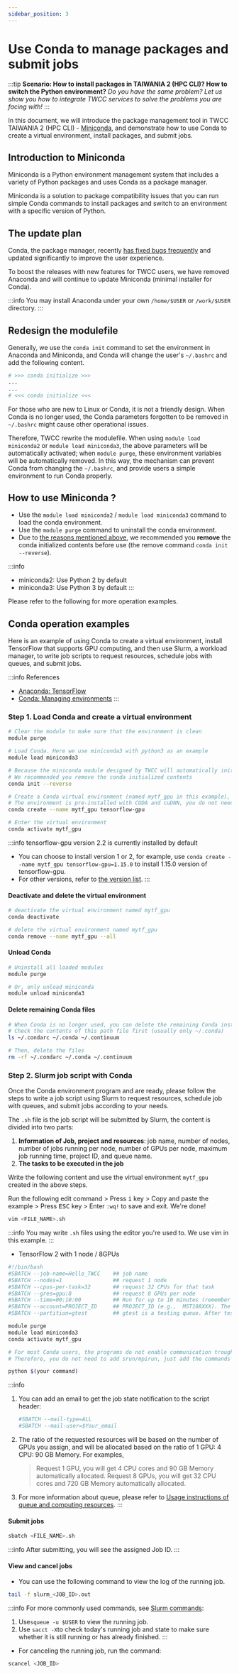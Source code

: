 ```yaml
---
sidebar_position: 3
---
```


# Use Conda to manage packages and submit jobs

:::tip **Scenario: How to install packages in TAIWANIA 2 (HPC CLI)? How to switch the Python environment?**
*Do you have the same problem? Let us show you how to integrate TWCC services to solve the problems you are facing with!*
:::

In this document, we will introduce the package management tool in TWCC TAIWANIA 2 (HPC CLI) - [Miniconda](https://docs.conda.io/en/latest/miniconda.html), and demonstrate how to use Conda to create a virtual environment, install packages, and submit jobs.

## Introduction to Miniconda

Miniconda is a Python environment management system that includes a variety of Python packages and uses Conda as a package manager.

Miniconda is a solution to package compatibility issues that you can run simple Conda commands to install packages and switch to an environment with a specific version of Python.



## The update plan

Conda, the package manager, recently [has fixed bugs frequently](https://docs.conda.io/projects/conda/en/latest/release-notes.html) and updated significantly to improve the user experience.

To boost the releases with new features for TWCC users, we have removed Anaconda and will continue to update Miniconda (minimal installer for Conda).

:::info
You may install Anaconda under your own `/home/$USER`  or `/work/$USER` directory.
:::

## Redesign the modulefile

Generally, we use the `conda init` command to set the environment in Anaconda and Miniconda, and Conda will change the user's `~/.bashrc` and add the following content.


```bash
# >>> conda initialize >>>
...
...
# <<< conda initialize <<<
```
For those who are new to Linux or Conda, it is not a friendly design. When Conda is no longer used, the Conda parameters forgotten to be removed in `~/.bashrc` might cause other operational issues.

Therefore, TWCC rewrite the modulefile. When using `module load miniconda2` or `module load miniconda3`, the above parameters will be automatically activated; when `module purge`, these environment variables will be automatically removed. In this way, the mechanism can prevent Conda from changing the `~/.bashrc`, and provide users a simple environment to run Conda properly.



## How to use Miniconda ? 

- Use the `module load miniconda2` / `module load miniconda3` command to load the conda environment.
- Use the `module purge` command to uninstall the conda environment.
- Due to [the reasons mentioned above](#Redesign-modulefile), we recommended you **remove** the conda initialized contents before use (the remove command `conda init --reverse`).


:::info
- miniconda2: Use Python 2 by default
- miniconda3: Use Python 3 by default
:::

Please refer to the following for more operation examples.

## Conda operation examples

Here is an example of using Conda to create a virtual environment, install TensorFlow that supports GPU computing, and then use Slurm, a workload manager, to write job scripts to request resources, schedule jobs with queues, and submit jobs.

:::info References
- [<ins>Anaconda: TensorFlow</ins>](https://docs.anaconda.com/anaconda/user-guide/tasks/tensorflow/)
- [<ins>Conda: Managing environments</ins>](https://docs.conda.io/projects/conda/en/latest/user-guide/tasks/manage-environments.html)
:::


### Step 1. Load Conda and create a virtual environment
```bash
# Clear the module to make sure that the environment is clean
module purge

# Load Conda. Here we use miniconda3 with python3 as an example
module load miniconda3

# Because the miniconda module designed by TWCC will automatically initialize environment variables, there is no need to run conda init.
# We recommended you remove the conda initialized contents 
conda init --reverse

# Create a Conda virtual environment (named mytf_gpu in this example), and install Anaconda tensorflow-gpu.
# The environment is pre-installed with CUDA and cuDNN, you do not need to install them by yourself.
conda create --name mytf_gpu tensorflow-gpu

# Enter the virtual environment
conda activate mytf_gpu
```

:::info
tensorflow-gpu version 2.2 is currently installed by default
- You can choose to install version 1 or 2, for example, use 
 `conda create --name mytf_gpu tensorflow-gpu=1.15.0` to install 1.15.0 version of tensorflow-gpu.
 - For other versions, refer to [<ins>the version list</ins>](https://anaconda.org/anaconda/tensorflow-gpu/files).
:::

#### Deactivate and delete the virtual environment
```bash
# deactivate the virtual environment named mytf_gpu
conda deactivate

# delete the virtual environment named mytf_gpu 
conda remove --name mytf_gpu --all
```

#### Unload Conda
```bash
# Uninstall all loaded modules
module purge
```

```bash
# Or, only unload miniconda
module unload miniconda3
```

#### Delete remaining Conda files
```bash
# When Conda is no longer used, you can delete the remaining Conda installation files/configuration files (Be careful! Make sure the files in the directory are no longer in need before you run this command.)
# Check the contents of this path file first (usually only ~/.conda)
ls ~/.condarc ~/.conda ~/.continuum

# Then, delete the files
rm -rf ~/.condarc ~/.conda ~/.continuum
```

### Step 2. Slurm job script with Conda

Once the Conda environment program and are ready, please follow the steps to write a job script using Slurm to request resources, schedule job with queues, and submit jobs according to your needs.


The `.sh` file is the job script will be submitted by Slurm, the content is divided into two parts:

1. **Information of Job, project and resources**: job name, number of nodes, number of jobs running per node, number of GPUs per node, maximum job running time, project ID, and queue name.
3. **The tasks to be executed in the job**


Write the following content and use the virtual environment `mytf_gpu` created in the above steps.


Run the following edit command > Press <kbd>i</kbd> key > Copy and paste the example > Press <kbd>ESC</kbd> key > Enter `:wq!` to save and exit. We're done!


```bash
vim <FILE_NAME>.sh
```

:::info
You may write `.sh`  files using the editor you're used to. We use vim in this example.
:::

- TensorFlow 2 with 1 node / 8GPUs
```bash
#!/bin/bash
#SBATCH --job-name=Hello_TWCC    ## job name
#SBATCH --nodes=1                ## request 1 node
#SBATCH --cpus-per-task=32       ## request 32 CPUs for that task
#SBATCH --gres=gpu:8             ## request 8 GPUs per node
#SBATCH --time=00:10:00          ## Run for up to 10 minutes (remember to change it after testing, or delete this line directly)
#SBATCH --account=PROJECT_ID     ## PROJECT_ID (e.g.,  MST108XXX). The billing project
#SBATCH --partition=gtest        ## gtest is a testing queue. After testing, you can change the queue to gp1d (Max. time: 1 day), gp2d (Max. time: 2 days), or gp4d (Max. time: 4 days)

module purge
module load miniconda3
conda activate mytf_gpu

# For most Conda users, the programs do not enable communication trough MPI.
# Therefore, you do not need to add srun/mpirun, just add the commands that need to be run.

python $(your command) 
```


:::info
1. You can add an email to get the job state notification to the script header:
    ```bash
    #SBATCH --mail-type=ALL
    #SBATCH --mail-user=$Your_email
    ```
2. The ratio of the requested resources will be based on the number of GPUs you assign, and will be allocated based on the ratio of 1 GPU: 4 CPU: 90 GB Memory. For examples,
    > Request 1 GPU, you will get 4 CPU cores and 90 GB Memory automatically allocated.
      Request 8 GPUs, you will get 32 CPU cores and 720 GB Memory automatically allocated.
3. For more information about queue, please refer to [<ins>Usage instructions of queue and computing resources</ins>](https://www.twcc.ai/doc?page=hpc_cli#4-Queue-%E8%88%87%E8%A8%88%E7%AE%97%E8%B3%87%E6%BA%90%E4%BD%BF%E7%94%A8%E8%AA%AA%E6%98%8E).
:::

#### Submit jobs

```bash
sbatch <FILE_NAME>.sh
```

:::info
After submitting, you will see the assigned Job ID.
:::

#### View and cancel jobs

- You can use the following command to view the log of the running job.

```bash
tail -f slurm_<JOB_ID>.out
```

:::info
For more commonly used commands, see [<ins>Slurm commands</ins>](https://www.twcc.ai/doc?page=hpc_cli#6-Slurm%E6%8C%87%E4%BB%A4):
1. Use`squeue -u $USER` to view the running job.
2. Use `sacct -X`to check today's running job and state to make sure whether it is still running or has already finished.
:::


- For canceling the running job, run the command:

```bash
scancel <JOB_ID>
```